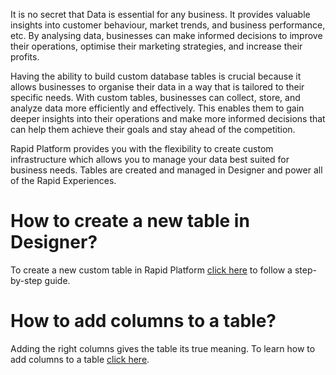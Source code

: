 It is no secret that Data is essential for any business. It provides valuable insights into customer behaviour, market trends, and business performance, etc. By analysing data, businesses can make informed decisions to improve their operations, optimise their marketing strategies, and increase their profits. 

Having the ability to build custom database tables is crucial because it allows businesses to organise their data in a way that is tailored to their specific needs. With custom tables, businesses can collect, store, and analyze data more efficiently and effectively. This enables them to gain deeper insights into their operations and make more informed decisions that can help them achieve their goals and stay ahead of the competition.


Rapid Platform provides you with the flexibility to create custom infrastructure which allows you to manage your data best suited for business needs. Tables are created and managed in Designer and power all of the Rapid Experiences.

# How to create a new table in Designer?

To create a new custom table in Rapid Platform [click here](<../../../docs/Rapid/4-Keyper Manual/2-Designer/1-Tables/3-creating-tables/3-creating-tables.md>) to follow a step-by-step guide. 

# How to add columns to a table?

Adding the right columns gives the table its true meaning. To learn how to add columns to a table [click here](<../../../docs/Rapid/4-Keyper Manual/2-Designer/1-Tables/5-Table Configuration Guides/how-to-add-columns-to-a-data-table/how-to-add-columns-to-a-data-table.md>).